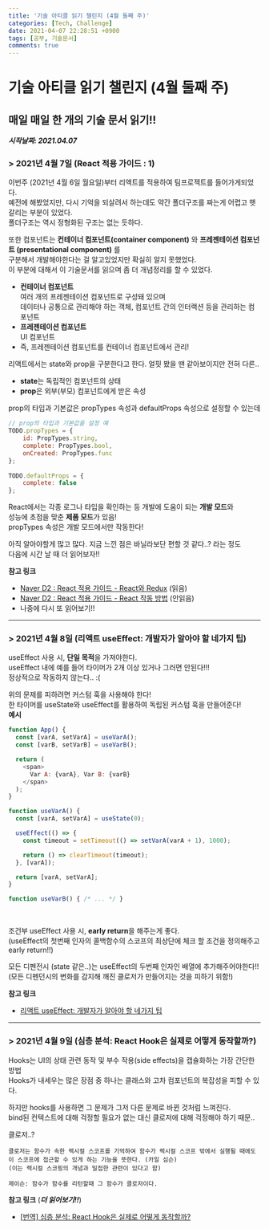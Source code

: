 ```yaml
---
title: '기술 아티클 읽기 챌린지 (4월 둘째 주)'
categories: [Tech, Challenge]
date: 2021-04-07 22:28:51 +0900
tags: [공부, 기술문서]
comments: true
---
```


# 기술 아티클 읽기 챌린지 (4월 둘째 주)

## 매일 매일 한 개의 기술 문서 읽기!!
***시작날짜: 2021.04.07***

### **> 2021년 4월 7일** (React 적용 가이드 : 1)
이번주 (2021년 4월 6일 월요일)부터 리액트를 적용하여 팀프로젝트를 들어가게되었다.  
예전에 해봤었지만, 다시 기억을 되살려서 하는데도 약간 폴더구조를 짜는게 어렵고 햇갈리는 부분이 있었다.  
폴더구조는 역시 정형화된 구조는 없는 듯하다.  

또한 컴포넌트는 **컨테이너 컴포넌트(container component)** 와 **프레젠테이션 컴포넌트  (presentational component)** 를  
구분해서 개발해야한다는 걸 알고있었지만 확실히 알지 못했었다.  
이 부분에 대해서 이 기술문서를 읽으며 좀 더 개념정리를 할 수 있었다.  
- **컨테이너 컴포넌트**  
    여러 개의 프레젠테이션 컴포넌트로 구성돼 있으며  
    데이터나 공통으로 관리해야 하는 객체, 컴포넌트 간의 인터랙션 등을 관리하는 컴포넌트
- **프레젠테이션 컴포넌트**  
    UI 컴포넌트
- 즉, 프레젠테이션 컴포넌트를 컨테이너 컴포넌트에서 관리!

리액트에서는 state와 prop을 구분한다고 한다. 얼핏 봤을 땐 같아보이지만 전혀 다른..  
- **state**는 독립적인 컴포넌트의 상태
- **prop**은 외부(부모) 컴포넌트에게 받은 속성

prop의 타입과 기본값은 propTypes 속성과 defaultProps 속성으로 설정할 수 있는데  
```jsx
// prop의 타입과 기본값을 설정 예
TODO.propTypes = {  
    id: PropTypes.string,
    complete: PropTypes.bool,
    onCreated: PropTypes.func
};
    
TODO.defaultProps = {  
    complete: false
};
```
React에서는 각종 로그나 타입을 확인하는 등 개발에 도움이 되는 **개발 모드**와  
성능에 초점을 맞춘 **제품 모드**가 있음!  
propTypes 속성은 개발 모드에서만 작동한다!

아직 알아야할게 많고 많다. 지금 느낀 점은 바닐라보단 편할 것 같다..? 라는 정도  
다음에 시간 날 때 더 읽어보자!!

**참고 링크**
- [Naver D2 : React 적용 가이드 - React와 Redux](https://d2.naver.com/helloworld/1848131)  (읽음)
- [Naver D2 : React 적용 가이드 - React 작동 방법](https://d2.naver.com/helloworld/9297403)  (안읽음)
- 나중에 다시 또 읽어보기!!

---

### **> 2021년 4월 8일** (리액트 useEffect: 개발자가 알아야 할 네가지 팁)
useEffect 사용 시, **단일 목적**을 가져야한다.  
useEffect 내에 예를 들어 타이머가 2개 이상 있거나 그러면 안된다!!!  
정상적으로 작동하지 않는다.. :(  

위의 문제를 피하려면 커스텀 훅을 사용해야 한다!  
한 타이머를 useState와 useEffect를 활용하여 독립된 커스텀 훅을 만들어준다!  
**예시**  
```js
function App() {
  const [varA, setVarA] = useVarA();
  const [varB, setVarB] = useVarB();

  return (
    <span>
      Var A: {varA}, Var B: {varB}
    </span>
  );
}

function useVarA() {
  const [varA, setVarA] = useState(0);

  useEffect(() => {
    const timeout = setTimeout(() => setVarA(varA + 1), 1000);

    return () => clearTimeout(timeout);
  }, [varA]);

  return [varA, setVarA];
}

function useVarB() { /* ... */ }
```
<br/>
    
조건부 useEffect 사용 시, **early return**을 해주는게 좋다.  
(useEffect의 첫번째 인자의 콜백함수의 스코프의 최상단에 체크 할 조건을 정의해주고 early return!!)  

모든 디펜전시 (state 같은..)는 useEffect의 두번째 인자인 배열에 추가해주어야한다!!  
(모든 디펜던시의 변화를 감지해 깨진 클로저가 만들어지는 것을 피하기 위함!)  

**참고 링크**
- [리액트 useEffect: 개발자가 알아야 할 네가지 팁](https://ui.toast.com/weekly-pick/ko_20200916)

---

### **> 2021년 4월 9일** (심층 분석: React Hook은 실제로 어떻게 동작할까?)
Hooks는 UI의 상태 관련 동작 및 부수 작용(side effects)을 캡슐화하는 가장 간단한 방법  
Hooks가 내세우는 많은 장점 중 하나는 클래스와 고차 컴포넌트의 복잡성을 피할 수 있다.  

하지만 hooks를 사용하면 그 문제가 그저 다른 문제로 바뀐 것처럼 느껴진다.  
bind된 컨텍스트에 대해 걱정할 필요가 없는 대신 클로저에 대해 걱정해야 하기 때문..  

클로저..?  
```
클로저는 함수가 속한 렉시컬 스코프를 기억하여 함수가 렉시컬 스코프 밖에서 실행될 때에도 이 스코프에 접근할 수 있게 하는 기능을 뜻한다. (카일 심슨)
(이는 렉시컬 스코핑의 개념과 밀접한 관련이 있다고 함)

제이슨: 함수가 함수를 리턴할때 그 함수가 클로저이다.
```
  
**참고 링크** (***더 읽어보기!!***)
- [[번역] 심층 분석: React Hook은 실제로 어떻게 동작할까?](https://hewonjeong.github.io/deep-dive-how-do-react-hooks-really-work-ko/)